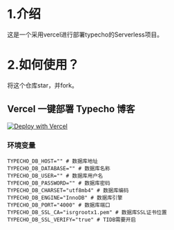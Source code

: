# 1.介绍
这是一个采用vercel进行部署typecho的Serverless项目。
# 2.如何使用？
将这个仓库star，并fork。
## Vercel 一键部署 Typecho 博客
[![Deploy with Vercel](https://vercel.com/button)](https://vercel.com/new/import?s=https://github.com/iawooo/vlty&hasTrialAvailable=1&showOptionalTeamCreation=false&project-name=vlty&framework=other&totalProjects=1&remainingProjects=1)
### 环境变量
```dotenv
TYPECHO_DB_HOST="" # 数据库地址
TYPECHO_DB_DATABASE="" # 数据库名称
TYPECHO_DB_USER="" # 数据库用户名
TYPECHO_DB_PASSWORD="" # 数据库密码
TYPECHO_DB_CHARSET="utf8mb4" # 数据库编码
TYPECHO_DB_ENGINE="InnoDB" # 数据库引擎
TYPECHO_DB_PORT="4000" # 数据库端口
TYPECHO_DB_SSL_CA="isrgrootx1.pem" # 数据库SSL证书位置
TYPECHO_DB_SSL_VERIFY="true" # TIDB需要开启
```
